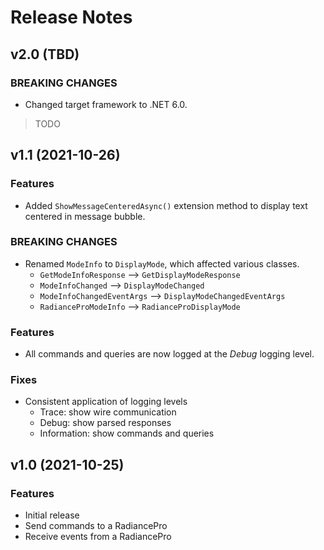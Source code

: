 # Release Notes

## v2.0 (TBD)

### BREAKING CHANGES

* Changed target framework to .NET 6.0.

> TODO


## v1.1 (2021-10-26)

### Features

* Added `ShowMessageCenteredAsync()` extension method to display text centered in message bubble.


### BREAKING CHANGES

* Renamed `ModeInfo` to `DisplayMode`, which affected various classes.
    * `GetModeInfoResponse` --> `GetDisplayModeResponse`
    * `ModeInfoChanged` --> `DisplayModeChanged`
    * `ModeInfoChangedEventArgs` --> `DisplayModeChangedEventArgs`
    * `RadianceProModeInfo` --> `RadianceProDisplayMode`

### Features

* All commands and queries are now logged at the _Debug_ logging level.

### Fixes

* Consistent application of logging levels
    * Trace: show wire communication
    * Debug: show parsed responses
    * Information: show commands and queries


## v1.0 (2021-10-25)

### Features

* Initial release
* Send commands to a RadiancePro
* Receive events from a RadiancePro

